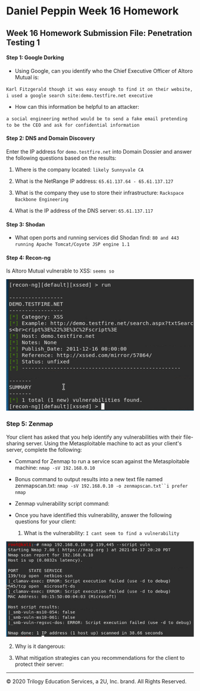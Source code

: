 # Daniel Peppin Week 16 Homework

## Week 16 Homework Submission File: Penetration Testing 1

#### Step 1: Google Dorking


- Using Google, can you identify who the Chief Executive Officer of Altoro Mutual is:

`Karl Fitzgerald though it was easy enough to find it on their website, i used a google search site:demo.testfire.net executive`

- How can this information be helpful to an attacker:

`a social engineering method would be to send a fake email pretending to be the CEO and ask for confidential information`


#### Step 2: DNS and Domain Discovery

Enter the IP address for `demo.testfire.net` into Domain Dossier and answer the following questions based on the results:

  1. Where is the company located: `likely Sunnyvale CA`

  2. What is the NetRange IP address: `65.61.137.64 - 65.61.137.127`

  3. What is the company they use to store their infrastructure: `Rackspace Backbone Engineering`

  4. What is the IP address of the DNS server: `65.61.137.117`

#### Step 3: Shodan

- What open ports and running services did Shodan find: `80 and 443 running Apache Tomcat/Coyote JSP engine 1.1`

#### Step 4: Recon-ng

Is Altoro Mutual vulnerable to XSS: `seems so`

![xssed on demo.testfire.net](https://github.com/dmpeppin/BootCamp_Homework/blob/main/HW16_St4-1.PNG)

### Step 5: Zenmap

Your client has asked that you help identify any vulnerabilities with their file-sharing server. Using the Metasploitable machine to act as your client's server, complete the following:

- Command for Zenmap to run a service scan against the Metasploitable machine: `nmap -sV 192.168.0.10`
 
- Bonus command to output results into a new text file named zenmapscan.txt: `nmap -sV 192.168.0.10 -o zenmapscan.txt``i prefer nmap`

- Zenmap vulnerability script command: 

- Once you have identified this vulnerability, answer the following questions for your client:
  1. What is the vulnerability: `I cant seem to find a vulnerability`

![script error](https://github.com/dmpeppin/BootCamp_Homework/blob/main/HW16_St5-1.PNG)

  2. Why is it dangerous:

  3. What mitigation strategies can you recommendations for the client to protect their server:

---
© 2020 Trilogy Education Services, a 2U, Inc. brand. All Rights Reserved.  

